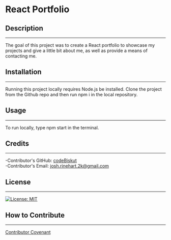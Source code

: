 
  # React Portfolio   

  ## Description
  ---

  The goal of this project was to create a React portfolio to showcase my projects and give a little bit about me, as well as provide a means of contacting me.   

  ## Installation
  ---

  Running this project locally requires Node.js be installed. Clone the project from the Github repo and then run npm i in the local repository.   

  ## Usage
  ---

  To run locally, type npm start in the terminal.   

  ## Credits
  ---

  -Contributor's GitHub: [codeBiskut](github.com/codeBiskut)   
  -Contributor's Email: <josh.rinehart.2k@gmail.com>   

  ## License
  ---

  
  [![License: MIT](https://img.shields.io/badge/License-MIT-yellow.svg)](https://opensource.org/licenses/MIT)   

  ## How to Contribute
  ---

     

  [Contributor Covenant](https://www.contributor-covenant.org/)   

  